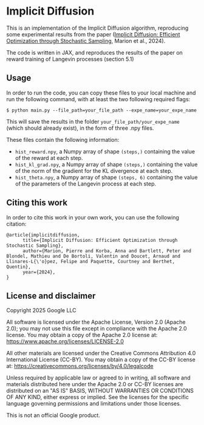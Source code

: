 # Implicit Diffusion

This is an implementation of the Implicit Diffusion algorithm, reproducing some
experimental results from the paper ([Implicit Diffusion: Efficient Optimization
through Stochastic Sampling](https://arxiv.org/abs/2402.05468), Marion et al.,
2024).

The code is written in JAX, and reproduces the results of the paper on reward
training of Langevin processes (section 5.1)

## Usage

In order to run the code, you can copy these files to your local machine and run
the following command, with at least the two following required flags:

```$ python main.py --file_path=your_file_path --expe_name=your_expe_name```

This will save the results in the folder `your_file_path/your_expe_name` (which
should already exist), in the form of three .npy files.

These files contain the following information:

- `hist_reward.npy`, a Numpy array of shape `(steps,)` containing the value of
the reward at each step.
- `hist_kl_grad.npy`, a Numpy array of shape `(steps,)` containing the value of
the norm of the gradient for the KL divergence at each step.
- `hist_theta.npy`, a Numpy array of shape `(steps, 6)` containing the value of
the parameters of the Langevin process at each step.

## Citing this work

In order to cite this work in your own work, you can use the following citation:

```
@article{implicitdiffusion,
      title={Implicit Diffusion: Efficient Optimization through Stochastic Sampling},
      author={Marion, Pierre and Korba, Anna and Bartlett, Peter and Blondel, Mathieu and De Bortoli, Valentin and Doucet, Arnaud and Llinares-L{\'o}pez, Felipe and Paquette, Courtney and Berthet, Quentin},
      year={2024},
}
```

## License and disclaimer

Copyright 2025 Google LLC

All software is licensed under the Apache License, Version 2.0 (Apache 2.0);
you may not use this file except in compliance with the Apache 2.0 license.
You may obtain a copy of the Apache 2.0 license at:
https://www.apache.org/licenses/LICENSE-2.0

All other materials are licensed under the Creative Commons Attribution 4.0
International License (CC-BY). You may obtain a copy of the CC-BY license at:
https://creativecommons.org/licenses/by/4.0/legalcode

Unless required by applicable law or agreed to in writing, all software and
materials distributed here under the Apache 2.0 or CC-BY licenses are
distributed on an "AS IS" BASIS, WITHOUT WARRANTIES OR CONDITIONS OF ANY KIND,
either express or implied. See the licenses for the specific language governing
permissions and limitations under those licenses.

This is not an official Google product.


